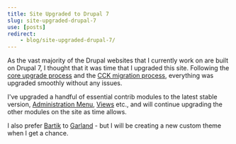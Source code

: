 ```yaml
---
title: Site Upgraded to Drupal 7
slug: site-upgraded-drupal-7
use: [posts]
redirect:
    - blog/site-upgraded-drupal-7/
---
```

As the vast majority of the Drupal websites that I currently work on are built on Drupal 7, I thought that it was time that I upgraded this site. Following the [core upgrade process](http://drupal.org/node/570162) and the [CCK migration process](http://drupal.org/node/1144136), everything was upgraded smoothly without any issues.

I've upgraded a handful of essential contrib modules to the latest stable version, [Administration Menu](http://drupal.org/project/admin_menu), [Views](http://drupal.org/project/views) etc., and will continue upgrading the other modules on the site as time allows.

I also prefer [Bartik](http://drupal.org/project/bartik) to [Garland](http://drupal.org/project/garland) - but I will be creating a new custom theme when I get a chance.
